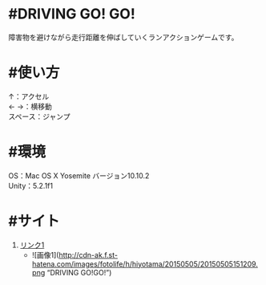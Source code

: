 #DRIVING GO! GO!
======================

障害物を避けながら走行距離を伸ばしていくランアクションゲームです。  

#使い方
======================
↑：アクセル  
← →：横移動  
スペース：ジャンプ  

#環境
======================
OS：Mac OS X Yosemite バージョン10.10.2  
Unity：5.2.1f1  

#サイト
======================

1. [リンク1](http://hiyotama.hatenablog.com/entry/2015/05/05/080000 "DRIVING GO!GO!")
    * ![画像1](http://cdn-ak.f.st-hatena.com/images/fotolife/h/hiyotama/20150505/20150505151209.png “DRIVING GO!GO!”)

